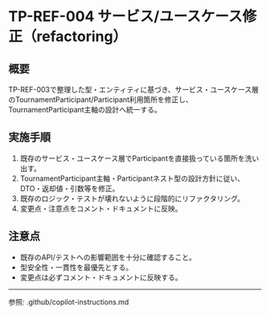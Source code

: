 # TP-REF-004 サービス/ユースケース修正（refactoring）

## 概要

TP-REF-003で整理した型・エンティティに基づき、サービス・ユースケース層のTournamentParticipant/Participant利用箇所を修正し、TournamentParticipant主軸の設計へ統一する。

## 実施手順

1. 既存のサービス・ユースケース層でParticipantを直接扱っている箇所を洗い出す。
2. TournamentParticipant主軸・Participantネスト型の設計方針に従い、DTO・返却値・引数等を修正。
3. 既存のロジック・テストが壊れないように段階的にリファクタリング。
4. 変更点・注意点をコメント・ドキュメントに反映。

## 注意点

- 既存のAPI/テストへの影響範囲を十分に確認すること。
- 型安全性・一貫性を最優先とする。
- 変更点は必ずコメント・ドキュメントに反映する。

---

参照: .github/copilot-instructions.md
